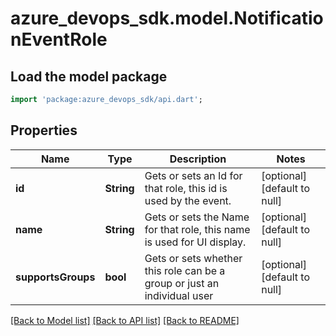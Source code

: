 # azure_devops_sdk.model.NotificationEventRole

## Load the model package
```dart
import 'package:azure_devops_sdk/api.dart';
```

## Properties
Name | Type | Description | Notes
------------ | ------------- | ------------- | -------------
**id** | **String** | Gets or sets an Id for that role, this id is used by the event. | [optional] [default to null]
**name** | **String** | Gets or sets the Name for that role, this name is used for UI display. | [optional] [default to null]
**supportsGroups** | **bool** | Gets or sets whether this role can be a group or just an individual user | [optional] [default to null]

[[Back to Model list]](../README.md#documentation-for-models) [[Back to API list]](../README.md#documentation-for-api-endpoints) [[Back to README]](../README.md)


